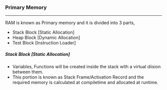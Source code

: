 ### Primary Memory
------------------

RAM is known as Primary memory and it is divided into 3 parts,
-   Stack Block [Static Allocation]
-   Heap Block [Dynamic Allocation]
-   Test Block [Instruction Loader]

##### Stack Block [Static Allocation]
-   Variables, Functions will be created inside the stack with a virtual diision between them.
-   This portion is known as Stack Frame/Activation Record and the required memory is calculated at compiletime and allocated at runtime. 